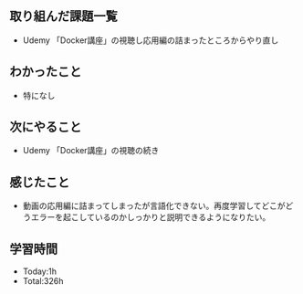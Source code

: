 ## 取り組んだ課題一覧
- Udemy 「Docker講座」の視聴し応用編の詰まったところからやり直し
  
## わかったこと
- 特になし 

## 次にやること
- Udemy 「Docker講座」の視聴の続き

## 感じたこと
- 動画の応用編に詰まってしまったが言語化できない。再度学習してどこがどうエラーを起こしているのかしっかりと説明できるようになりたい。
  
## 学習時間
- Today:1h
- Total:326h  
